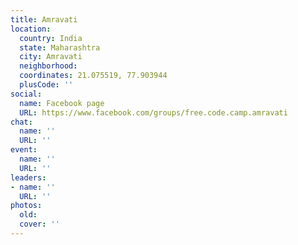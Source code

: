 ```yaml
---
title: Amravati
location:
  country: India
  state: Maharashtra
  city: Amravati
  neighborhood: 
  coordinates: 21.075519, 77.903944
  plusCode: ''
social:
  name: Facebook page
  URL: https://www.facebook.com/groups/free.code.camp.amravati
chat:
  name: ''
  URL: ''
event:
  name: ''
  URL: ''
leaders:
- name: ''
  URL: ''
photos:
  old: 
  cover: ''
---
```

